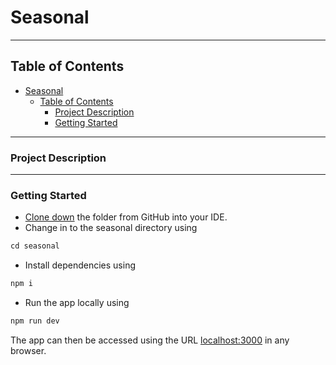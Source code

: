 # Seasonal

---

## Table of Contents

- [Seasonal](#seasonal)
  - [Table of Contents](#table-of-contents)
    - [Project Description](#project-description)
    - [Getting Started](#getting-started)

---

### Project Description

---

### Getting Started

- [Clone down](https://docs.github.com/en/desktop/contributing-and-collaborating-using-github-desktop/adding-and-cloning-repositories/cloning-and-forking-repositories-from-github-desktop) the folder from GitHub into your IDE.
- Change in to the seasonal directory using

```javascript
cd seasonal
```

- Install dependencies using

```javascript
npm i
```

- Run the app locally using

```javascript
npm run dev
```

The app can then be accessed using the URL [localhost:3000](http://localhost:3000) in any browser.
